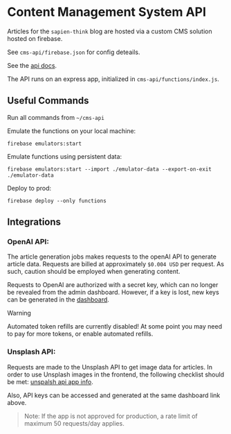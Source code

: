 # Content Management System API

Articles for the `sapien-think` blog are hosted via a custom CMS solution hosted on firebase.

See `cms-api/firebase.json` for config deteails.

See the [api docs](./functions/controllers/ARTICLESAPIDOCS.md).

The API runs on an express app, initialized in `cms-api/functions/index.js`.

## Useful Commands

Run all commands from `~/cms-api`

Emulate the functions on your local machine:

```
firebase emulators:start
```

Emulate functions using persistent data:

```
firebase emulators:start --import ./emulator-data --export-on-exit ./emulator-data
```

Deploy to prod:

```
firebase deploy --only functions
```

## Integrations

### OpenAI API:
The article generation jobs makes requests to the openAI API to generate article data. Requests are billed at approximately `$0.004 USD` per request. As such, caution should be employed when generating content.

Requests to OpenAI are authorized with a secret key, which can no longer be revealed from the admin dashboard. However, if a key is lost, new keys can be generated in the [dashboard](https://platform.openai.com/account/api-keys).

> [!WARNING]
> Automated token refills are currently disabled! At some point you may need to pay for more tokens, or enable automated refills.

### Unsplash API:
Requests are made to the Unsplash API to get image data for articles. In order to use Unsplash images in the frontend, the following checklist should be met: [unspalsh api app info](https://unsplash.com/oauth/applications/507939#api-app-info-card).

Also, API keys can be accessed and generated at the same dashboard link above.

> Note: If the app is not approved for production, a rate limit of maximum 50 requests/day applies.
